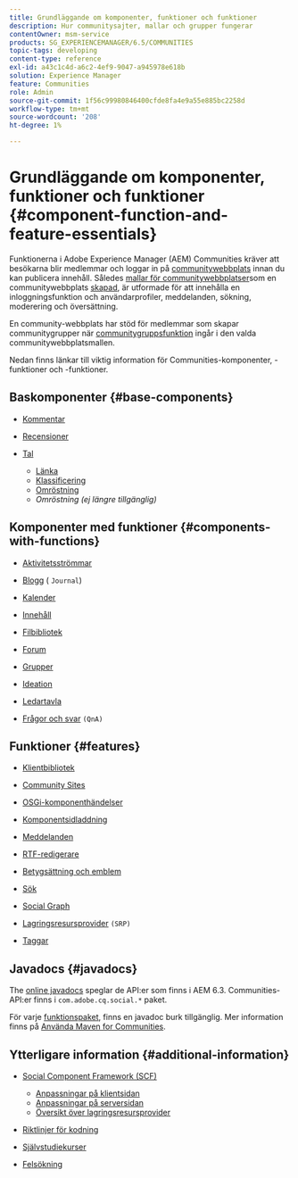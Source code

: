 ```yaml
---
title: Grundläggande om komponenter, funktioner och funktioner
description: Hur communitysajter, mallar och grupper fungerar
contentOwner: msm-service
products: SG_EXPERIENCEMANAGER/6.5/COMMUNITIES
topic-tags: developing
content-type: reference
exl-id: a43c1c4d-a6c2-4ef9-9047-a945978e618b
solution: Experience Manager
feature: Communities
role: Admin
source-git-commit: 1f56c99980846400cfde8fa4e9a55e885bc2258d
workflow-type: tm+mt
source-wordcount: '208'
ht-degree: 1%

---
```


# Grundläggande om komponenter, funktioner och funktioner  {#component-function-and-feature-essentials}

Funktionerna i Adobe Experience Manager (AEM) Communities kräver att besökarna blir medlemmar och loggar in på [communitywebbplats](overview.md#communitiessites) innan du kan publicera innehåll. Således [mallar för communitywebbplatser](sites.md)som en communitywebbplats [skapad](sites-console.md), är utformade för att innehålla en inloggningsfunktion och användarprofiler, meddelanden, sökning, moderering och översättning.

En community-webbplats har stöd för medlemmar som skapar communitygrupper när [communitygruppsfunktion](functions.md#groups-function) ingår i den valda communitywebbplatsmallen.

Nedan finns länkar till viktig information för Communities-komponenter, -funktioner och -funktioner.

## Baskomponenter {#base-components}

* [Kommentar](essentials-comments.md)
* [Recensioner](reviews-basics.md)
* [Tal](tally.md)

   * [Länka](essentials-liking.md)
   * [Klassificering](rating-basics.md)
   * [Omröstning](essentials-voting.md)
   * *Omröstning (ej längre tillgänglig)*

## Komponenter med funktioner {#components-with-functions}

* [Aktivitetsströmmar](essentials-activities.md)
* [Blogg](blog-developer-basics.md) ( `Journal`)

* [Kalender](calendar-basics-for-developers.md)
* [Innehåll](essentials-featured.md)
* [Filbibliotek](essentials-file-library.md)
* [Forum](essentials-forum.md)
* [Grupper](essentials-groups.md)
* [Ideation](ideation.md)
* [Ledartavla](leaderboard.md)
* [Frågor och svar](qna-essentials.md) `(QnA)`

## Funktioner {#features}

* [Klientbibliotek](clientlibs.md)
* [Community Sites](sites-for-developers.md)
* [OSGi-komponenthändelser](events.md)
* [Komponentsidladdning](sideloading.md)
* [Meddelanden](essentials-messaging.md)
* [RTF-redigerare](rte.md)
* [Betygsättning och emblem](configure-scoring.md)
* [Sök](search-implementation.md)
* [Social Graph](essentials-socialgraph.md)
* [Lagringsresursprovider](srp-and-ugc.md) `(SRP)`

* [Taggar](tag.md)

## Javadocs {#javadocs}

The [online javadocs](../../help/sites-developing/reference-materials.md) speglar de API:er som finns i AEM 6.3.
Communities-API:er finns i `com.adobe.cq.social.*` paket.

För varje [funktionspaket](deploy-communities.md#latestfeaturepack), finns en javadoc burk tillgänglig. Mer information finns på [Använda Maven for Communities](maven.md#javadocs).

## Ytterligare information {#additional-information}

* [Social Component Framework (SCF)](scf.md)

   * [Anpassningar på klientsidan](client-customize.md)
   * [Anpassningar på serversidan](server-customize.md)
   * [Översikt över lagringsresursprovider](srp.md)

* [Riktlinjer för kodning](code-guide.md)
* [Självstudiekurser](tutorials.md)
* [Felsökning](troubleshooting.md)
